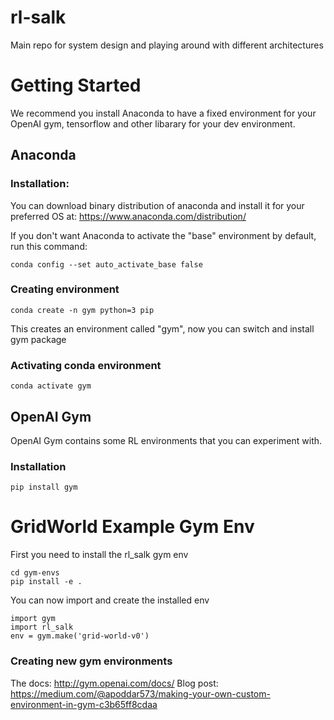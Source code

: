 # rl-salk
Main repo for system design and playing around with different architectures 

# Getting Started
We recommend you install Anaconda to have a fixed environment for your OpenAI gym, tensorflow and other libarary for your dev environment.

## Anaconda

### Installation:
You can download binary distribution of anaconda and install it for your preferred OS at:
    https://www.anaconda.com/distribution/

If you don't want Anaconda to activate the "base" environment by default, run this command:
```
conda config --set auto_activate_base false
```

### Creating environment
```
conda create -n gym python=3 pip
```
This creates an environment called "gym", now you can switch and install gym package

### Activating conda environment
```
conda activate gym
```

## OpenAI Gym
OpenAI Gym contains some RL environments that you can experiment with.

### Installation
```
pip install gym
```
# GridWorld Example Gym Env
First you need to install the rl_salk gym env
```
cd gym-envs
pip install -e .
```
You can now import and create the installed env
```
import gym
import rl_salk
env = gym.make('grid-world-v0')
```

### Creating new gym environments

The docs: http://gym.openai.com/docs/
Blog post: https://medium.com/@apoddar573/making-your-own-custom-environment-in-gym-c3b65ff8cdaa
